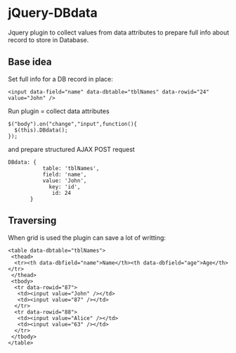# jQuery-DBdata

Jquery plugin to collect values from data attributes to prepare full info about record to store in Database.

## Base idea 

Set full info for a DB record in place: 

    <input data-field="name" data-dbtable="tblNames" data-rowid="24" value="John" />

Run plugin = collect data attributes 

    $("body").on("change","input",function(){
      $(this).DBdata();
    });

and prepare structured AJAX POST request

    DBdata: {
               table: 'tblNames',
               field: 'name',
               value: 'John',
                 key: 'id',
                  id: 24
           }

## Traversing

When grid is used the plugin can save a lot of writting:

    <table data-dbtable="tblNames">
     <thead>
      <tr><th data-dbfield="name">Name</th><th data-dbfield="age">Age</th></tr>
     </thead> 
     <tbody> 
      <tr data-rowid="87">
       <td><input value="John" /></td>
       <td><input value="87" /></td>   
      </tr>
      <tr data-rowid="88">
       <td><input value="Alice" /></td>
       <td><input value="63" /></td>   
      </tr>
     </tbody>  
    </table> 

